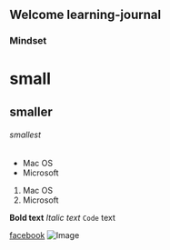 ## Welcome learning-journal 

### Mindset




# small
## smaller
###### smallest

- Mac OS
- Microsoft

1. Mac OS
2. Microsoft

**Bold text** 
_Italic text_ 
`Code` text

[facebook](https://web.facebook.com/?_rdc=1&_rdr) 
![Image](https://images.pexels.com/photos/414171/pexels-photo-414171.jpeg?cs=srgb&dl=adventure-calm-clouds-dawn-414171.jpg&fm=jpg)
